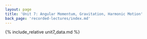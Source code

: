 ```yaml
---
layout: page
title: 'Unit 7: Angular Momentum, Gravitation, Harmonic Motion'
back_page: 'recorded-lectures/index.md'
---
```


{% include_relative unit7_data.md %}